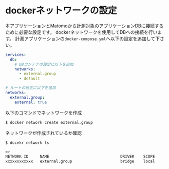 # dockerネットワークの設定
本アプリケーションとMatomoから計測対象のアプリケーションDBに接続するために必要な設定です。
dockerネットワークを使用してDBへの接続を行います。
計測アプリケーションの`docker-compose.yml`へ以下の設定を追加して下さい。

```yml
services:
  db:
    # DBコンテナの設定に以下を追加
    networks:
      - external.group
      - default
```

```yml
# ルートの設定に以下を追加
networks:
  external.group:
    external: true
```
以下のコマンドでネットワークを作成
```sh
$ docker network create external.group 
```
ネットワークが作成されているか確認


```sh
$ docekr network ls

=> 
NETWORK ID     NAME                               DRIVER    SCOPE
xxxxxxxxxxxx   external.group                     bridge    local
```
